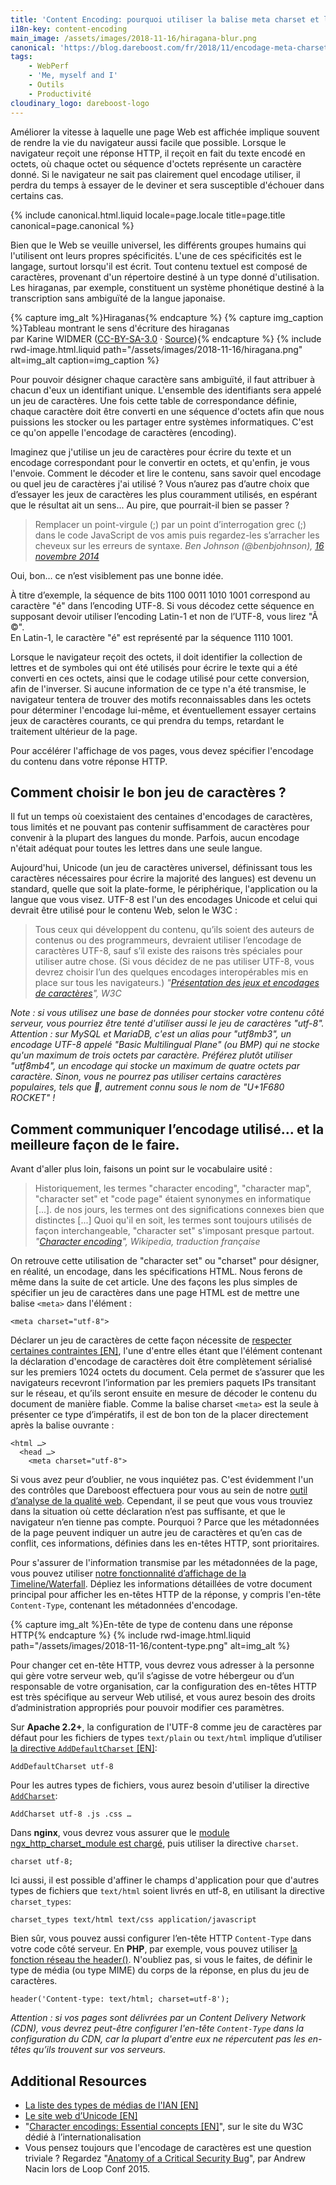 ```yaml
---
title: 'Content Encoding: pourquoi utiliser la balise meta charset et l''en-tête Content-Type'
i18n-key: content-encoding
main_image: /assets/images/2018-11-16/hiragana-blur.png
canonical: 'https://blog.dareboost.com/fr/2018/11/encodage-meta-charset-content-type-header/'
tags:
    - WebPerf
    - 'Me, myself and I'
    - Outils
    - Productivité
cloudinary_logo: dareboost-logo
---
```


Améliorer la vitesse à laquelle une page Web est affichée implique souvent de rendre la vie du navigateur aussi facile que possible. Lorsque le navigateur reçoit une réponse HTTP, il reçoit en fait du texte encodé en octets, où chaque octet ou séquence d'octets représente un caractère donné. Si le navigateur ne sait pas clairement quel encodage utiliser, il perdra du temps à essayer de le deviner et sera susceptible d'échouer dans certains cas.

<!-- more -->

{% include canonical.html.liquid
    locale=page.locale
    title=page.title
    canonical=page.canonical
%}

Bien que le Web se veuille universel, les différents groupes humains qui l'utilisent ont leurs propres spécificités. L'une de ces spécificités est le langage, surtout lorsqu'il est écrit. Tout contenu textuel est composé de caractères, provenant d'un répertoire destiné à un type donné d'utilisation. Les hiraganas, par exemple, constituent un système phonétique destiné à la transcription sans ambiguïté de la langue japonaise.

{% capture img_alt %}Hiraganas{% endcapture %}
{% capture img_caption %}Tableau montrant le sens d'écriture des hiraganas  
par Karine WIDMER ([CC-BY-SA-3.0](http://creativecommons.org/licenses/by-sa/3.0/) · [Source](https://commons.wikimedia.org/wiki/File:Table_hiragana.svg)){% endcapture %}
{% include rwd-image.html.liquid
path="/assets/images/2018-11-16/hiragana.png"
alt=img_alt
caption=img_caption
%}

Pour pouvoir désigner chaque caractère sans ambiguïté, il faut attribuer à chacun d'eux un identifiant unique. L'ensemble des identifiants sera appelé un jeu de caractères. Une fois cette table de correspondance définie, chaque caractère doit être converti en une séquence d'octets afin que nous puissions les stocker ou les partager entre systèmes informatiques. C'est ce qu'on appelle l'encodage de caractères (encoding).

Imaginez que j'utilise un jeu de caractères pour écrire du texte et un encodage correspondant pour le convertir en octets, et qu'enfin, je vous l'envoie. Comment le décoder et lire le contenu, sans savoir quel encodage ou quel jeu de caractères j'ai utilisé ? Vous n’aurez pas d’autre choix que d’essayer les jeux de caractères les plus couramment utilisés, en espérant que le résultat ait un sens... Au pire, que pourrait-il bien se passer ?

> Remplacer un point-virgule (;) par un point d’interrogation grec (;) dans le code JavaScript de vos amis puis regardez-les s’arracher les cheveux sur les erreurs de syntaxe. <cite>Ben Johnson (@benbjohnson), [16 novembre 2014](https://twitter.com/benbjohnson/status/533848879423578112)</cite>

Oui, bon… ce n’est visiblement pas une bonne idée.

À titre d’exemple, la séquence de bits 1100 0011 1010 1001 correspond au caractère "é" dans l’encoding UTF-8\. Si vous décodez cette séquence en supposant devoir utiliser l’encoding Latin-1 et non de l’UTF-8, vous lirez "Ã ©".  
En Latin-1, le caractère "é" est représenté par la séquence 1110 1001. 

Lorsque le navigateur reçoit des octets, il doit identifier la collection de lettres et de symboles qui ont été utilisés pour écrire le texte qui a été converti en ces octets, ainsi que le codage utilisé pour cette conversion, afin de l'inverser. Si aucune information de ce type n'a été transmise, le navigateur tentera de trouver des motifs reconnaissables dans les octets pour déterminer l'encodage lui-même, et éventuellement essayer certains jeux de caractères courants, ce qui prendra du temps, retardant le traitement ultérieur de la page.

Pour accélérer l'affichage de vos pages, vous devez spécifier l'encodage du contenu dans votre réponse HTTP.

## Comment choisir le bon jeu de caractères ?

Il fut un temps où coexistaient des centaines d'encodages de caractères, tous limités et ne pouvant pas contenir suffisamment de caractères pour convenir à la plupart des langues du monde. Parfois, aucun encodage n'était adéquat pour toutes les lettres dans une seule langue.

Aujourd'hui, Unicode (un jeu de caractères universel, définissant tous les caractères nécessaires pour écrire la majorité des langues) est devenu un standard, quelle que soit la plate-forme, le périphérique, l'application ou la langue que vous visez. UTF-8 est l'un des encodages Unicode et celui qui devrait être utilisé pour le contenu Web, selon le W3C :

> Tous ceux qui développent du contenu, qu’ils soient des auteurs de contenus ou des programmeurs, devraient utiliser l’encodage de caractères UTF-8, sauf s’il existe des raisons très spéciales pour utiliser autre chose. (Si vous décidez de ne pas utiliser UTF-8, vous devrez choisir l’un des quelques encodages interopérables mis en place sur tous les navigateurs.) <cite>"[Présentation des jeux et encodages de caractères](https://www.w3.org/International/getting-started/characters.fr)", W3C</cite>

_Note : si vous utilisez une base de données pour stocker votre contenu côté serveur, vous pourriez être tenté d'utiliser aussi le jeu de caractères "utf-8". Attention : sur MySQL et MariaDB, c'est un alias pour "utf8mb3", un encodage UTF-8 appelé "Basic Multilingual Plane" (ou BMP) qui ne stocke qu'un maximum de trois octets par caractère. Préférez plutôt utiliser "utf8mb4", un encodage qui stocke un maximum de quatre octets par caractère. Sinon, vous ne pourrez pas utiliser certains caractères populaires, tels que 🚀, autrement connu sous le nom de "U+1F680 ROCKET" !_

## Comment communiquer l’encodage utilisé... et la meilleure façon de le faire.

Avant d'aller plus loin, faisons un point sur le vocabulaire usité :

> Historiquement, les termes "character encoding", "character map", "character set" et "code page" étaient synonymes en informatique [...]. de nos jours, les termes ont des significations connexes bien que distinctes [...] Quoi qu'il en soit, les termes sont toujours utilisés de façon interchangeable, "character set" s'imposant presque partout.
> <cite>"[Character encoding](https://en.wikipedia.org/wiki/Character_encoding#Character_sets,_character_maps_and_code_pages)", Wikipedia, traduction française</cite>

On retrouve cette utilisation de "character set" ou "charset" pour désigner, en réalité, un encodage, dans les spécifications HTML. Nous ferons de même dans la suite de cet article. Une des façons les plus simples de spécifier un jeu de caractères dans une page HTML est de mettre une balise `<meta>` dans l'élément :

```
<meta charset="utf-8">
```

Déclarer un jeu de caractères de cette façon nécessite de [respecter certaines contraintes [EN]](https://www.w3.org/TR/html5/document-metadata.html#specifying-the-documents-character-encoding), l'une d'entre elles étant que l'élément contenant la déclaration d'encodage de caractères doit être complètement sérialisé sur les premiers 1024 octets du document. Cela permet de s’assurer que les navigateurs recevront l’information par les premiers paquets IPs transitant sur le réseau, et qu’ils seront ensuite en mesure de décoder le contenu du document de manière fiable. Comme la balise charset `<meta>` est la seule à présenter ce type d’impératifs, il est de bon ton de la placer directement après la balise ouvrante  :

```
<html …>
  <head …>
    <meta charset="utf-8">
```

Si vous avez peur d’oublier, ne vous inquiétez pas. C'est évidemment l'un des contrôles que Dareboost effectuera pour vous au sein de notre [outil d’analyse de la qualité web](https://www.dareboost.com/fr/service/analyse-site-web). Cependant, il se peut que vous vous trouviez dans la situation où cette déclaration n’est pas suffisante, et que le navigateur n’en tienne pas compte. Pourquoi ? Parce que les métadonnées de la page peuvent indiquer un autre jeu de caractères et qu’en cas de conflit, ces informations, définies dans les en-têtes HTTP, sont prioritaires.

Pour s'assurer de l'information transmise par les métadonnées de la page, vous pouvez utiliser [notre fonctionnalité d’affichage de la Timeline/Waterfall](https://www.dareboost.com/fr/doc/rapport-analyse/timeline-waterfall). Dépliez les informations détaillées de votre document principal pour afficher les en-têtes HTTP de la réponse, y compris l'en-tête `Content-Type`, contenant les métadonnées d'encodage.

{% capture img_alt %}En-tête de type de contenu dans une réponse HTTP{% endcapture %}
{% include rwd-image.html.liquid
path="/assets/images/2018-11-16/content-type.png"
alt=img_alt
%}

Pour changer cet en-tête HTTP, vous devrez vous adresser à la personne qui gère votre serveur web, qu’il s’agisse de votre hébergeur ou d’un responsable de votre organisation, car la configuration des en-têtes HTTP est très spécifique au serveur Web utilisé, et vous aurez besoin des droits d’administration appropriés pour pouvoir modifier ces paramètres.

Sur **Apache 2.2+**, la configuration de l'UTF-8 comme jeu de caractères par défaut pour les fichiers de types `text/plain` ou `text/html` implique d’utiliser [la directive `AddDefaultCharset` [EN]](https://httpd.apache.org/docs/2.2/en/mod/core.html#adddefaultcharset):

```
AddDefaultCharset utf-8
```

Pour les autres types de fichiers, vous aurez besoin d'utiliser la directive [`AddCharset`](https://httpd.apache.org/docs/current/fr/mod/mod_mime.html#addcharset):

```
AddCharset utf-8 .js .css …
```

Dans **nginx**, vous devrez vous assurer que le [module ngx_http_charset_module est chargé](http://nginx.org/en/docs/http/ngx_http_charset_module.html), puis utiliser la directive `charset`.

```
charset utf-8;
```

Ici aussi, il est possible d'affiner le champs d'application pour que d'autres types de fichiers que `text/html` soient livrés en utf-8, en utilisant la directive `charset_types`:

```
charset_types text/html text/css application/javascript
```

Bien sûr, vous pouvez aussi configurer l’en-tête HTTP `Content-Type` dans votre code côté serveur. En **PHP**, par exemple, vous pouvez utiliser [la fonction réseau the header()](http://php.net/manual/fr/function.header.php). N'oubliez pas, si vous le faites, de définir le type de média (ou type MIME) du corps de la réponse, en plus du jeu de caractères.

```
header('Content-type: text/html; charset=utf-8');
```

_Attention : si vos pages sont délivrées par un Content Delivery Network (CDN), vous devrez peut-être configurer l'en-tête `Content-Type` dans la configuration du CDN, car la plupart d'entre eux ne répercutent pas les en-têtes qu’ils trouvent sur vos serveurs._

## Additional Resources

*   [La liste des types de médias de l'IAN [EN]](https://www.iana.org/assignments/media-types/media-types.xhtml)
*   [Le site web d’Unicode [EN]](http://www.unicode.org/)
*   "[Character encodings: Essential concepts [EN]](https://www.w3.org/International/articles/definitions-characters/#httpheader)", sur le site du W3C dédié à l’internationalisation
*   Vous pensez toujours que l'encodage de caractères est une question triviale ? Regardez "[Anatomy of a Critical Security Bug](https://www.youtube.com/watch?v=yQaRUEwEKxE)", par Andrew Nacin lors de Loop Conf 2015.